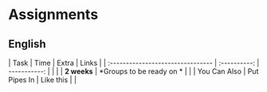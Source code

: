 # Assignments  

## English

| Task                                               | Time         | Extra                    | Links  |
| :--------------------------------                  | :----------: | -----------:             |        |
|                                                    |  **2 weeks** | *Groups to be ready on * |        |
| You Can Also                                       | Put Pipes In | Like this \| |

